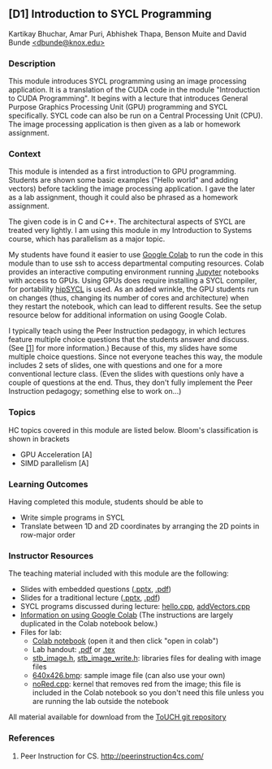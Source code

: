 ## [D1] Introduction to SYCL Programming

Kartikay Bhuchar, Amar Puri, Abhishek Thapa, Benson Muite and
David Bunde [\<dbunde@knox.edu\>](mailto:dbunde@knox.edu)

### Description

This module introduces SYCL programming using an image processing application. 
It is a translation of the CUDA code in the module "Introduction to CUDA
Programming". It begins with a lecture that introduces 
General Purpose Graphics Processing Unit (GPU) programming and SYCL specifically.
SYCL code can also be run on a Central Processing Unit (CPU). The image processing 
application is then given as a lab or homework assignment.

### Context

This module is intended as a first introduction to GPU programming.
Students are shown some basic examples ("Hello world" and adding
vectors) before tackling the image processing application.
I gave the later as a lab assignment, though it could also be phrased
as a homework assignment.

The given code is in C and C++.  The architectural aspects of SYCL are 
treated very lightly.  I am using this module in my Introduction to 
Systems course, which has parallelism as a major topic.

My students have found it easier to use 
[Google Colab](https://colab.research.google.com) to run the code in
this module than to use ssh to access departmental computing
resources.
Colab provides an interactive computing environment running
[Jupyter](https://jupyter.org/) notebooks with access to GPUs.
Using GPUs does require installing a SYCL compiler, for portability
[hipSYCL](https://github.com/illuhad/hipSYCL) is used.
As an added wrinkle, the GPU students run on changes (thus, changing
its number of cores and architecture) when they restart
the notebook, which can lead to different results.
See the setup resource below for additional information on using
Google Colab.

I typically teach using the Peer Instruction pedagogy, in which
lectures feature multiple choice questions that the students answer
and discuss.
(See [[1]](#pi4cs) for more information.)
Because of this, my slides have some multiple choice questions.
Since not everyone teaches this way, the module includes 2 sets of
slides, one with questions and one for a more conventional
lecture class.
(Even the slides with questions only have a couple of questions at the
 end.
 Thus, they don't fully implement the Peer Instruction pedagogy;
 something else to work on...)

### Topics

HC topics covered in this module are listed below. Bloom's classification is shown in brackets

  * GPU Acceleration [A]
  * SIMD parallelism [A]

### Learning Outcomes

Having completed this module, students should be able to 

  * Write simple programs in SYCL
  * Translate between 1D and 2D coordinates by arranging the 2D points
    in row-major order

### Instructor Resources

The teaching material included with this module are the following:

  * Slides with embedded questions
    ([.pptx](./lecture_slides_pi.pptx), [.pdf](./lecture_slides_pi.pdf))
  * Slides for a traditional lecture
    ([.pptx](./lecture_slides.pptx), [.pdf](./lecture_slides.pdf))
  * SYCL programs discussed during lecture:
    [hello.cpp](./hello.cpp), [addVectors.cpp](./addVectors.cpp)
  * [Information on using Google Colab](../../Architecture/gpu_memory_hierarchy/colab.md) 
    (The instructions are largely duplicated in the Colab notebook
     below.)
  * Files for lab:
    * [Colab notebook](./syclBlur.ipynb)  (open it and then click
    "open in colab")
    * Lab handout: [.pdf](./lab.pdf) or [.tex](./lab.tex)
    * [stb_image.h](./stb_image.h), [stb_image_write.h](./stb_image_write.h): libraries
    files for dealing with image files
    * [640x426.bmp](./640x426.bmp): sample image file (can also use your own)
    * [noRed.cpp](./noRed.cpp): kernel that removes red from the image;
    this file is included in the Colab notebook so you don't need this
    file unless you are running the lab outside the notebook

All material available for download from the [ToUCH git repository](https://github.com/TeachingUndergradsCHC/modules.git)  

### References 

1. <a name="pi4cs"></a>Peer Instruction for CS. <http://peerinstruction4cs.com/>
